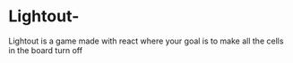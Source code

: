 # Lightout-
Lightout is a game made with react where your goal is to make all the cells in the board turn off
